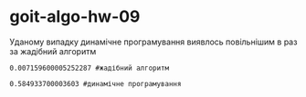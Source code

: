 # goit-algo-hw-09

Уданому випадку динамічне програмування виявлось повільнішим в раз за жадібний алгоритм

`0.007159600005252287 #жадібний алгоритм `

`0.584933700003603 #динамічне програмування`
